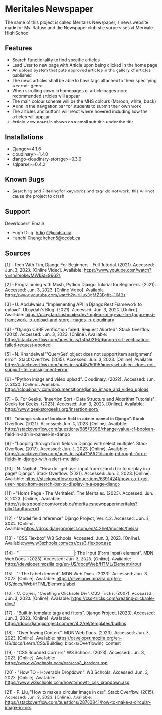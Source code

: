 # Meritales Newspaper
The name of this project is called Meritales Newspaper, a news website made for Ms. Rafuse and the Newspaper club she surpervises at Merivale High School

## Features
* Search Functionality to find specific articles
* Lead User to new page with Article upon being clicked in the home page
* An upload system that puts approved articles in the gallery of articles published
* The news articles shall be able to have tags attached to them specifying a certain genre
* When scrolling down in homepages or article pages more recommended articles will appear
* The main colour scheme will be the MHS colours (Maroon, white, black)
* A link in the navigation bar for students to submit their own work
* The articles and buttons will react where hovered including how the articles will appear.
* Article view count is shown as a small sub title under the title	

## Installations
* Django>=4.1.6
* cloudinary>=1.4.0
* django-cloudinary-storage>=0.3.0
* sqlparse>=0.4.3

## Known Bugs
* Searching and Filtering for keywords and tags do not work, this will not cause the project to crash

## Support
Deverlopers' Emails
* Hugh Ding: hding1@ocdsb.ca
* Hanchi Cheng: hchen5@ocdsb.ca

## Sources

[1] - Tech With Tim, Django For Beginners - Full Tutorial. (2021). Accessed: Jun. 3, 2023. [Online Video]. Available: https://www.youtube.com/watch?v=sm1mokevMWk&t=9662s

[2] - Programming with Mosh, Python Django Tutorial for Beginners. (2021). Accessed: Jun. 3, 2023. [Online Video]. Available: https://www.youtube.com/watch?v=rHux0gMZ3Eg&t=1642s


[3] - U. Abdulwaisu, "Implementing API in Django Rest Framework to upload". Ubaydah's Blog. (2021). Accessed: Jun. 3, 2023. [Online]. Available: https://ubaydah.hashnode.dev/implementing-api-in-django-rest-framework-to-upload-and-store-images-in-cloudinary

[4] -  "Django CSRF verification failed. Request Aborted". Stack Overflow. (2013). Accessed: Jun. 3, 2023. [Online]. Available:  https://stackoverflow.com/questions/15040216/django-csrf-verification-failed-request-aborted

[5] - N. Khandelwal "'QuerySet' object does not support item assignment' error". Stack Overflow. (2015). Accessed: Jun. 3, 2023. [Online]. Available: https://stackoverflow.com/questions/44575095/queryset-object-does-not-support-item-assignment-error

[6] - "Python image and video upload". Cloudinary. (2022). Accessed: Jun. 3, 2023. [Online]. Available: https://cloudinary.com/documentation/django_image_and_video_upload


[7] - G. For Geeks, "Insertion Sort - Data Structure and Algorithm Tutorials". Geeks for Geeks. (2023). Accessed: Jun. 3, 2023. [Online]. Available: https://www.geeksforgeeks.org/insertion-sort/

[8] - "change value of boolean field in admin pannel in Django". Stack Overflow. (2021). Accessed: Jun. 3, 2023. [Online].  Available: https://stackoverflow.com/questions/68579396/change-value-of-boolean-field-in-admin-pannel-in-django 

[9] - "Looping through form fields in Django with select multiple". Stack Overflow. (2017). Accessed: Jun. 3, 2023. [Online]. Available: https://stackoverflow.com/questions/44708921/looping-through-form-fields-in-django-with-select-multiple


[10] - N. Najihah, "How do I get user input from search bar to display in a page? Django". Stack Overflow. (2021). Accessed: Jun. 3, 2023. [Online]. Available: https://stackoverflow.com/questions/66914241/how-do-i-get-user-input-from-search-bar-to-display-in-a-page-django

[11] - "Home Page - The Meritales". The Meritales. (2023). Accessed: Jun. 3, 2023. [Online]. Available: https://sites.google.com/ocdsb.ca/meritalesnewspaper/meritales?pli=1&authuser=1

[12] - "Model field reference" Django Project, Ver. 4.2. Accessed: Jun. 3, 2023. [Online]. Available:https://docs.djangoproject.com/en/4.2/ref/models/fields/


[13] - "CSS Flexbox" W3 Schools. Accessed: Jun. 3, 2023. [Online]. Available:www.w3schools.com/css/css3_flexbox.asp

[14] - "<input>: The Input (Form Input) element". MDN Web Docs. (2023). Accessed: Jun. 3, 2023. [Online]. Available: https://developer.mozilla.org/en-US/docs/Web/HTML/Element/input

[15] - "<label>: The Label element". MDN Web Docs. (2023). Accessed: Jun. 3, 2023. [Online]. Available: https://developer.mozilla.org/en-US/docs/Web/HTML/Element/label

[16] - C. Coyier, "Creating a Clickable Div". CSS-Tricks. (2007). Accessed: Jun. 3, 2023. [Online]. Available: https://css-tricks.com/creating-clickable-divs/


[17] - "Built-in template tags and filters".
Django Project. (2023). Accessed: Jun. 3, 2023. [Online]. Available: https://docs.djangoproject.com/en/4.2/ref/templates/builtins

[18] - "Overflowing Content". MDN Web Docs. (2023). Accessed: Jun. 3, 2023. [Online]. Available: https://developer.mozilla.org/en-US/docs/Learn/CSS/Building_blocks/Overflowing_content

[19] - "CSS Rounded Corners" W3 Schools. (2023). Accessed: Jun. 3, 2023. [Online]. Available: https://www.w3schools.com/css/css3_borders.asp

[20] - "How TO - Hoverable Dropdown". W3 Schools. Accessed: Jun. 3, 2023. [Online]. Available: https://www.w3schools.com/howto/howto_css_dropdown.asp

[21] - P. Liu, "How to make a circular image in css". Stack Overflow. (2015). Accessed: Jun. 3, 2023. [Online]. Available: https://stackoverflow.com/questions/28700841/how-to-make-a-circular-image-in-css
